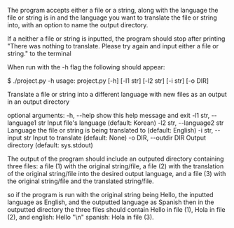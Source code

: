 The program accepts either a file or a string, along with the language the file or string is in and the language you want to translate the file or string into, with an option to name the output directory.

If a neither a file or string is inputted, the program should stop after printing "There was nothing to translate. Please try again and input either a file or string." to the terminal

When run with the -h flag the following should appear:

$ ./project.py -h
usage: project.py [-h] [-l1 str] [-l2 str] [-i str] [-o DIR]

Translate a file or string into a different language with new files as an output in an output directory

optional arguments:
  -h, --help            show this help message and exit
  -l1 str, --language1 str
                        Input file's language (default: Korean)
  -l2 str, --language2 str
                        Language the file or string is being translated to (default: English)
  -i str, --input str   Input to translate (default: None)
  -o DIR, --outdir DIR  Output directory (default: sys.stdout)

  The output of the program should include an outputed directory containing three files: a file (1) with the original string/file, a file (2) with the translation of the original string/file into the desired output language, and a file (3) with the original string/file and the translated string/file.

  so if the program is run with the original string being Hello, the inputted language as English, and the outputted language as Spanish then in the outputted directory the three files should contain Hello in file (1), Hola in file (2), and english: Hello "\n" spanish: Hola in file (3).